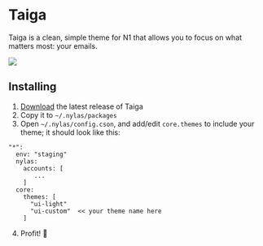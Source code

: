 # Taiga

Taiga is a clean, simple theme for N1 that allows you to focus on what matters most: your emails.

![](./preview.png)

## Installing

1. [Download](https://github.com/noahbuscher/N1-Taiga/releases) the latest release of Taiga
2. Copy it to `~/.nylas/packages`
3. Open `~/.nylas/config.cson`, and add/edit `core.themes` to include your theme; it should look like this:
```
"*":
  env: "staging"
  nylas:
    accounts: [
       ...
    ]
  core:
    themes: [
      "ui-light"
      "ui-custom"  << your theme name here
    ]
```
4. Profit! :money_with_wings:
